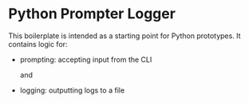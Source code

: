 # Python Prompter Logger

This boilerplate is intended as a starting point for Python prototypes.
It contains logic for:
- prompting: accepting input from the CLI
  
  and

- logging: outputting logs to a file
